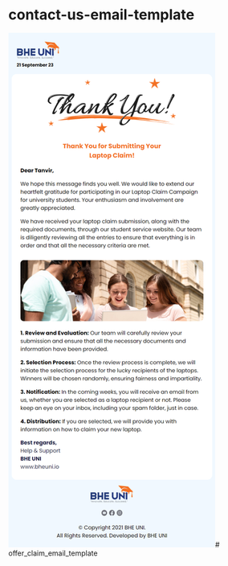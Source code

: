 # contact-us-email-template
<img class="img-fluid" src="BHE-UNI-Contact-Submission.png" alt=""># offer_claim_email_template
